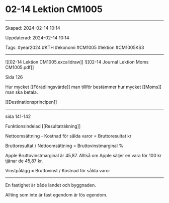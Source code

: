 # 02-14 Lektion CM1005

---

Skapad: 2024-02-14 10:14

Uppdaterad: 2024-02-14 10:14

Tags: #year2024 #KTH #ekonomi #CM1005 #lektion #CM1005KS3

---

![[02-14 Lektion CM1005.excalidraw]]
![[02-14 Journal Lektion Moms CM1005.pdf]]

Sida 126

Hur mycket [[Förädlingsvärde]] man tillför bestämmer hur mycket [[Moms]] man ska betala.

[[Destinationsprincipen]]

---

sida 141-142

Funktionsindelad [[Resultaträkning]]

Nettoomsättning - Kostnad för sålda varor = Bruttoresultat kr

Bruttoresultat / Nettoomsättning = Bruttovinstmarginal %

Apple Bruttovinstmarginal är 45,87. Alltså om Apple säljer en vara för 100 kr tjänar de 45,87 kr.

Vinstpålägg = Bruttovinst / Kostnad för sålda varor

---

En fastighet är både landet och byggnaden.

Allting som inte är fast egendom är lös egendom.
